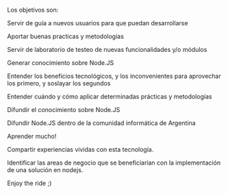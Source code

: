 Los objetivos son:

Servir de guía a nuevos usuarios para que puedan desarrollarse

Aportar buenas practicas y metodologías

Servir de laboratorio de testeo de nuevas funcionalidades y/o módulos

Generar conocimiento sobre Node.JS

Entender los beneficios tecnológicos, y los inconvenientes para aprovechar los primero, y soslayar los segundos

Entender cuándo y cómo aplicar determinadas prácticas y metodologías

Difundir el conocimiento sobre Node.JS

Difundir Node.JS dentro de la comunidad informática de Argentina

Aprender mucho!

Compartir experiencias vividas con esta tecnología.

Identificar las areas de negocio que se beneficiarían con la implementación de una solución en nodejs.

Enjoy the ride ;)
